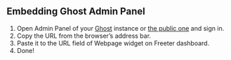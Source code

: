 ## Embedding Ghost Admin Panel

1. Open Admin Panel of your <a href="{{ curItem.homeUrl|e }}" target="_blank">Ghost</a> instance or <a href="{{ curItem.pubUrl|e }}" target="_blank">the public one</a> and sign in.
2. Copy the URL from the browser’s address bar.
3. Paste it to the URL field of Webpage widget on Freeter dashboard.
4. Done!
